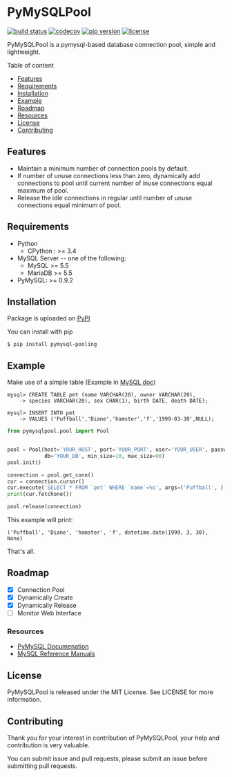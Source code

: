 # PyMySQLPool

[![build status](https://travis-ci.org/prprprus/PyMySQLPool.svg?branch=master)](hhttps://travis-ci.org/zongzhenh/PyMySQLPool.svg?branch=master) [![codecov](https://codecov.io/gh/zongzhenh/PyMySQLPool/branch/master/graph/badge.svg)](https://codecov.io/gh/zongzhenh/PyMySQLPool) [![pip version](https://img.shields.io/badge/pip-v18.1-blue.svg)](https://img.shields.io/badge/pip-v18.1-blue.svg) [![license](https://img.shields.io/dub/l/vibe-d.svg)](./LICENSE)

PyMySQLPool is a pymysql-based database connection pool, simple and lightweight.

Table of content

- [Features](https://github.com/zongzhenh/PyMySQLPool#features)
- [Requirements](https://github.com/zongzhenh/PyMySQLPool/blob/master/README.md#requirements)
- [Installation](https://github.com/zongzhenh/PyMySQLPool/blob/master/README.md#installation)
- [Example](https://github.com/zongzhenh/PyMySQLPool/blob/master/README.md#example)
- [Roadmap](https://github.com/zongzhenh/PyMySQLPool/blob/master/README.md#roadmap)
- [Resources](https://github.com/zongzhenh/PyMySQLPool/blob/master/README.md#resources)
- [License](https://github.com/zongzhenh/PyMySQLPool/blob/master/README.md#license)
- [Contributing](https://github.com/zongzhenh/PyMySQLPool/blob/master/README.md#contributing)

## Features

- Maintain a minimum number of connection pools by default.
- If number of unuse connections less than zero, dynamically add connections to pool until current number of inuse connections equal maximum of pool.
- Release the idle connections in regular until number of unuse connections equal minimum of pool.

## Requirements

- Python
    - CPython : >= 3.4
- MySQL Server -- one of the following:
    - MySQL >= 5.5
    - MariaDB >= 5.5
- PyMySQL: >= 0.9.2

## Installation

Package is uploaded on [PyPI](https://pypi.org/project/pymysql-pooling/)

You can install with pip

```
$ pip install pymysql-pooling
```

## Example

Make use of a simple table (Example in [MySQL doc](https://dev.mysql.com/doc/refman/8.0/en/creating-tables.html))

```mysql
mysql> CREATE TABLE pet (name VARCHAR(20), owner VARCHAR(20),
    -> species VARCHAR(20), sex CHAR(1), birth DATE, death DATE);

mysql> INSERT INTO pet
    -> VALUES ('Puffball','Diane','hamster','f','1999-03-30',NULL);
```

```python
from pymysqlpool.pool import Pool


pool = Pool(host='YOUR_HOST', port='YOUR_PORT', user='YOUR_USER', password='YOUR_PASSWORD',
            db='YOUR_DB', min_size=10, max_size=90)
pool.init()

connection = pool.get_conn()
cur = connection.cursor()
cur.execute('SELECT * FROM `pet` WHERE `name`=%s', args=('Puffball', ))
print(cur.fetchone())

pool.release(connection)
```

This example will print:

```
('Puffball', 'Diane', 'hamster', 'f', datetime.date(1999, 3, 30), None)
```

That's all.

## Roadmap

+ [x] Connection Pool
+ [x] Dynamically Create
+ [x] Dynamically Release
+ [ ] Monitor Web Interface

### Resources

- [PyMySQL Documenation](https://pymysql.readthedocs.io/en/latest/index.html)
- [MySQL Reference Manuals](https://dev.mysql.com/doc/refman/8.0/en/)

## License

PyMySQLPool is released under the MIT License. See LICENSE for more information.

## Contributing

Thank you for your interest in contribution of PyMySQLPool, your help and contribution is very valuable. 

You can submit issue and pull requests, please submit an issue before submitting pull requests.
